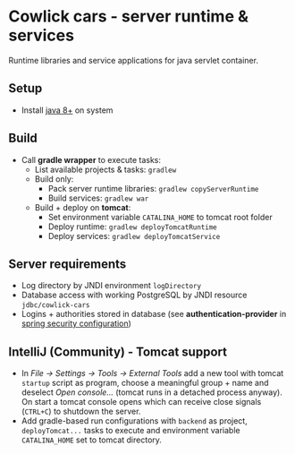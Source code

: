 # Cowlick cars - server runtime & services
Runtime libraries and service applications for java servlet container.

## Setup
* Install [java 8+](http://openjdk.java.net/install/) on system

## Build
* Call **gradle wrapper** to execute tasks:
	* List available projects & tasks: `gradlew`
	* Build only:
		* Pack server runtime libraries: `gradlew copyServerRuntime`
		* Build services: `gradlew war`
	* Build + deploy on **tomcat**:
		* Set environment variable `CATALINA_HOME` to tomcat root folder
		* Deploy runtime: `gradlew deployTomcatRuntime`
		* Deploy services: `gradlew deployTomcatService`

## Server requirements
* Log directory by JNDI environment `logDirectory`
* Database access with working PostgreSQL by JNDI resource `jdbc/cowlick-cars`
* Logins + authorities stored in database (see **authentication-provider** in [spring security configuration](./services/spring.xml))

## IntelliJ (Community) - Tomcat support
* In _File -> Settings -> Tools -> External Tools_ add a new tool with tomcat `startup` script as program,
choose a meaningful group + name and deselect _Open console..._ (tomcat runs in a detached process anyway).
On start a tomcat console opens which can receive close signals (`CTRL+C`) to shutdown the server.
* Add gradle-based run configurations with `backend` as project,
`deployTomcat...` tasks to execute and environment variable `CATALINA_HOME` set to tomcat directory.
